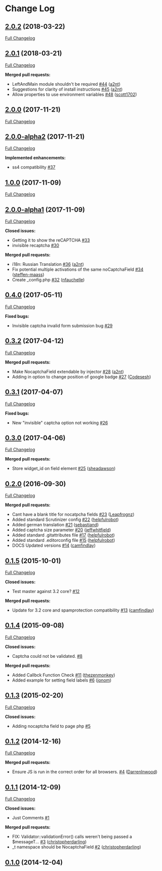 # Change Log

## [2.0.2](https://github.com/UndefinedOffset/silverstripe-nocaptcha/tree/2.0.2) (2018-03-22)
[Full Changelog](https://github.com/UndefinedOffset/silverstripe-nocaptcha/compare/2.0.1...2.0.2)

## [2.0.1](https://github.com/UndefinedOffset/silverstripe-nocaptcha/tree/2.0.1) (2018-03-21)
[Full Changelog](https://github.com/UndefinedOffset/silverstripe-nocaptcha/compare/2.0.0...2.0.1)

**Merged pull requests:**

- LeftAndMain module shouldn't be required [\#44](https://github.com/UndefinedOffset/silverstripe-nocaptcha/pull/44) ([a2nt](https://github.com/a2nt))
- Suggestions for clarity of install instructions [\#45](https://github.com/UndefinedOffset/silverstripe-nocaptcha/pull/45) ([a2nt](https://github.com/afoster))
- Allow properties to use environment variables [\#48](https://github.com/UndefinedOffset/silverstripe-nocaptcha/pull/48) ([scott1702](https://github.com/scott1702))

## [2.0.0](https://github.com/UndefinedOffset/silverstripe-nocaptcha/tree/2.0.0) (2017-11-21)
[Full Changelog](https://github.com/UndefinedOffset/silverstripe-nocaptcha/compare/2.0.0-alpha2...2.0.0)

## [2.0.0-alpha2](https://github.com/UndefinedOffset/silverstripe-nocaptcha/tree/2.0.0-alpha2) (2017-11-21)
[Full Changelog](https://github.com/UndefinedOffset/silverstripe-nocaptcha/compare/1.0.0...2.0.0-alpha2)

**Implemented enhancements:**

- ss4 compatibility [\#37](https://github.com/UndefinedOffset/silverstripe-nocaptcha/issues/37)

## [1.0.0](https://github.com/UndefinedOffset/silverstripe-nocaptcha/tree/1.0.0) (2017-11-09)
[Full Changelog](https://github.com/UndefinedOffset/silverstripe-nocaptcha/compare/2.0.0-alpha1...1.0.0)

## [2.0.0-alpha1](https://github.com/UndefinedOffset/silverstripe-nocaptcha/tree/2.0.0-alpha1) (2017-11-09)
[Full Changelog](https://github.com/UndefinedOffset/silverstripe-nocaptcha/compare/0.4.0...2.0.0-alpha1)

**Closed issues:**

- Getting it to show the reCAPTCHA [\#33](https://github.com/UndefinedOffset/silverstripe-nocaptcha/issues/33)
- invisible recaptcha [\#30](https://github.com/UndefinedOffset/silverstripe-nocaptcha/issues/30)

**Merged pull requests:**

- i18n: Russian Translation [\#36](https://github.com/UndefinedOffset/silverstripe-nocaptcha/pull/36) ([a2nt](https://github.com/a2nt))
- Fix potential multiple activations of the same noCaptchaField [\#34](https://github.com/UndefinedOffset/silverstripe-nocaptcha/pull/34) ([steffen-maass](https://github.com/steffen-maass))
- Create \_config.php [\#32](https://github.com/UndefinedOffset/silverstripe-nocaptcha/pull/32) ([nfauchelle](https://github.com/nfauchelle))

## [0.4.0](https://github.com/UndefinedOffset/silverstripe-nocaptcha/tree/0.4.0) (2017-05-11)
[Full Changelog](https://github.com/UndefinedOffset/silverstripe-nocaptcha/compare/0.3.2...0.4.0)

**Fixed bugs:**

- Invisible captcha invalid form submission bug [\#29](https://github.com/UndefinedOffset/silverstripe-nocaptcha/issues/29)

## [0.3.2](https://github.com/UndefinedOffset/silverstripe-nocaptcha/tree/0.3.2) (2017-04-12)
[Full Changelog](https://github.com/UndefinedOffset/silverstripe-nocaptcha/compare/0.3.1...0.3.2)

**Merged pull requests:**

- Make NocaptchaField extendable by injector [\#28](https://github.com/UndefinedOffset/silverstripe-nocaptcha/pull/28) ([a2nt](https://github.com/a2nt))
- Adding in option to change position of google badge [\#27](https://github.com/UndefinedOffset/silverstripe-nocaptcha/pull/27) ([Codesesh](https://github.com/Codesesh))

## [0.3.1](https://github.com/UndefinedOffset/silverstripe-nocaptcha/tree/0.3.1) (2017-04-07)
[Full Changelog](https://github.com/UndefinedOffset/silverstripe-nocaptcha/compare/0.3.0...0.3.1)

**Fixed bugs:**

- New "invisible" captcha option not working [\#26](https://github.com/UndefinedOffset/silverstripe-nocaptcha/issues/26)

## [0.3.0](https://github.com/UndefinedOffset/silverstripe-nocaptcha/tree/0.3.0) (2017-04-06)
[Full Changelog](https://github.com/UndefinedOffset/silverstripe-nocaptcha/compare/0.2.0...0.3.0)

**Merged pull requests:**

- Store widget\_id on field element [\#25](https://github.com/UndefinedOffset/silverstripe-nocaptcha/pull/25) ([sheadawson](https://github.com/sheadawson))

## [0.2.0](https://github.com/UndefinedOffset/silverstripe-nocaptcha/tree/0.2.0) (2016-09-30)
[Full Changelog](https://github.com/UndefinedOffset/silverstripe-nocaptcha/compare/0.1.5...0.2.0)

**Merged pull requests:**

- Cant have a blank title for nocatpcha fields [\#23](https://github.com/UndefinedOffset/silverstripe-nocaptcha/pull/23) ([Leapfrognz](https://github.com/Leapfrognz))
- Added standard Scrutinizer config [\#22](https://github.com/UndefinedOffset/silverstripe-nocaptcha/pull/22) ([helpfulrobot](https://github.com/helpfulrobot))
- Added german translation [\#21](https://github.com/UndefinedOffset/silverstripe-nocaptcha/pull/21) ([sebastiand](https://github.com/sebastiand))
- Added captcha size parameter [\#20](https://github.com/UndefinedOffset/silverstripe-nocaptcha/pull/20) ([jeffwhitfield](https://github.com/jeffwhitfield))
- Added standard .gitattributes file [\#17](https://github.com/UndefinedOffset/silverstripe-nocaptcha/pull/17) ([helpfulrobot](https://github.com/helpfulrobot))
- Added standard .editorconfig file [\#15](https://github.com/UndefinedOffset/silverstripe-nocaptcha/pull/15) ([helpfulrobot](https://github.com/helpfulrobot))
- DOCS Updated versions [\#14](https://github.com/UndefinedOffset/silverstripe-nocaptcha/pull/14) ([camfindlay](https://github.com/camfindlay))

## [0.1.5](https://github.com/UndefinedOffset/silverstripe-nocaptcha/tree/0.1.5) (2015-10-01)
[Full Changelog](https://github.com/UndefinedOffset/silverstripe-nocaptcha/compare/0.1.4...0.1.5)

**Closed issues:**

- Test master against 3.2 core? [\#12](https://github.com/UndefinedOffset/silverstripe-nocaptcha/issues/12)

**Merged pull requests:**

- Update for 3.2 core and spamprotection compatibility [\#13](https://github.com/UndefinedOffset/silverstripe-nocaptcha/pull/13) ([camfindlay](https://github.com/camfindlay))

## [0.1.4](https://github.com/UndefinedOffset/silverstripe-nocaptcha/tree/0.1.4) (2015-09-08)
[Full Changelog](https://github.com/UndefinedOffset/silverstripe-nocaptcha/compare/0.1.3...0.1.4)

**Closed issues:**

- Captcha could not be validated. [\#8](https://github.com/UndefinedOffset/silverstripe-nocaptcha/issues/8)

**Merged pull requests:**

- Added Callbck Function Check [\#11](https://github.com/UndefinedOffset/silverstripe-nocaptcha/pull/11) ([thezenmonkey](https://github.com/thezenmonkey))
- Added example for setting field labels [\#6](https://github.com/UndefinedOffset/silverstripe-nocaptcha/pull/6) ([jonom](https://github.com/jonom))

## [0.1.3](https://github.com/UndefinedOffset/silverstripe-nocaptcha/tree/0.1.3) (2015-02-20)
[Full Changelog](https://github.com/UndefinedOffset/silverstripe-nocaptcha/compare/0.1.2...0.1.3)

**Closed issues:**

- Adding nocaptcha field to page php [\#5](https://github.com/UndefinedOffset/silverstripe-nocaptcha/issues/5)

## [0.1.2](https://github.com/UndefinedOffset/silverstripe-nocaptcha/tree/0.1.2) (2014-12-16)
[Full Changelog](https://github.com/UndefinedOffset/silverstripe-nocaptcha/compare/0.1.1...0.1.2)

**Merged pull requests:**

- Ensure JS is run in the correct order for all browsers. [\#4](https://github.com/UndefinedOffset/silverstripe-nocaptcha/pull/4) ([DarrenInwood](https://github.com/DarrenInwood))

## [0.1.1](https://github.com/UndefinedOffset/silverstripe-nocaptcha/tree/0.1.1) (2014-12-09)
[Full Changelog](https://github.com/UndefinedOffset/silverstripe-nocaptcha/compare/0.1.0...0.1.1)

**Closed issues:**

- Just Comments [\#1](https://github.com/UndefinedOffset/silverstripe-nocaptcha/issues/1)

**Merged pull requests:**

- FIX: Validator::validationError\(\) calls weren't being passed a $messageT... [\#3](https://github.com/UndefinedOffset/silverstripe-nocaptcha/pull/3) ([christopherdarling](https://github.com/christopherdarling))
- \_t namespace should be NocaptchaField [\#2](https://github.com/UndefinedOffset/silverstripe-nocaptcha/pull/2) ([christopherdarling](https://github.com/christopherdarling))

## [0.1.0](https://github.com/UndefinedOffset/silverstripe-nocaptcha/tree/0.1.0) (2014-12-04)
